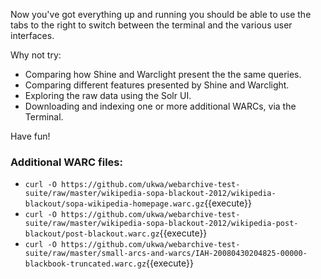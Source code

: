 Now you've got everything up and running you should be able to use the tabs to the right to switch between the terminal and the various user interfaces.

Why not try:

* Comparing how Shine and Warclight present the the same queries.
* Comparing different features presented by Shine and Warclight.
* Exploring the raw data using the Solr UI.
* Downloading and indexing one or more additional WARCs, via the Terminal.

Have fun!

### Additional WARC files:

* `curl -O https://github.com/ukwa/webarchive-test-suite/raw/master/wikipedia-sopa-blackout-2012/wikipedia-blackout/sopa-wikipedia-homepage.warc.gz`{{execute}}
* `curl -O https://github.com/ukwa/webarchive-test-suite/raw/master/wikipedia-sopa-blackout-2012/wikipedia-post-blackout/post-blackout.warc.gz`{{execute}}
* `curl -O https://github.com/ukwa/webarchive-test-suite/raw/master/small-arcs-and-warcs/IAH-20080430204825-00000-blackbook-truncated.warc.gz`{{execute}}
